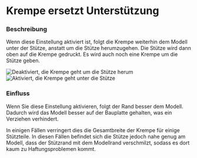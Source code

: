 Krempe ersetzt Unterstützung
====
### **Beschreibung**
Wenn diese Einstellung aktiviert ist, folgt die Krempe weiterhin dem Modell unter der Stütze, anstatt um die Stütze herumzugehen. Die Stütze wird dann oben auf die Krempe gedruckt. Es wird auch noch eine Krempe um die Stütze geben.

![Deaktiviert, die Krempe geht um die Stütze herum](../images/brim_replaces_support_disabled.png)
![Aktiviert, die Krempe geht unter die Stütze](../images/brim_replaces_support_enabled.png)

### **Einfluss**
Wenn Sie diese Einstellung aktivieren, folgt der Rand besser dem Modell. Dadurch wird das Modell besser auf der Bauplatte gehalten, was ein Verziehen verhindert.

In einigen Fällen verringert dies die Gesamtbreite der Krempe für einige Stützteile. In diesen Fällen befindet sich die Stütze jedoch nahe genug am Modell, dass der Stützrand mit dem Modellrand verschmilzt, sodass es dort kaum zu Haftungsproblemen kommt.